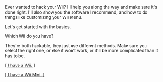 Ever wanted to hack your Wii? I'll help you along the way and make sure it's done right. I'll also show you the software I recommend, and how to do things like customizing your Wii Menu.



Let's get started with the basics.


Which Wii do you have?


They're both hackable, they just use different methods. Make sure you select the right one, or else it won't work, or it'll be more complicated than it has to be.

[ [  I have a Wii.  ] ](https://connorisirish.github.io/wiihomebrew/wii)

[ [  I have a Wii Mini.  ] ](https://connorisirish.github.io/wiihomebrew/wiimini)
